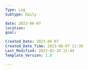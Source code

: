```yaml
---
Type: Log
Subtype: Daily

date: 2023-06-07
location: 
goal: 

Created_Date: 2023-06-07
Created_Date_Time: 2023-06-07 11:30
Last_Modified: 2023-02-24 15:44
Template_Version: 1.0

---
```

